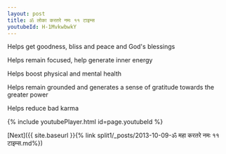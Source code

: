 ```yaml
---
layout: post
title: ॐ लोका करतरे नमः ११ टाइम्स
youtubeId: H-1MvkwbwkY
---
```

 
 
Helps get goodness, bliss and peace and God's blessings
 
Helps remain focused, help generate inner energy 
 
Helps boost physical and mental health 
 
Helps remain grounded and generates a sense of gratitude towards the greater power 
 
Helps reduce bad karma
 
 
 
 


{% include youtubePlayer.html id=page.youtubeId %}
 
[Next]({{ site.baseurl }}{% link  split1/_posts/2013-10-09-ॐ महा करतरे नमः ११ टाइम्स.md%})
 
